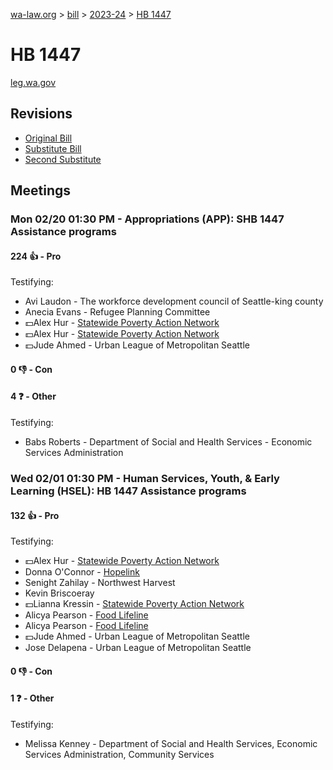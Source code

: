 [wa-law.org](/) > [bill](/bill/) > [2023-24](/bill/2023-24/) > [HB 1447](/bill/2023-24/hb/1447/)

# HB 1447
[leg.wa.gov](https://app.leg.wa.gov/billsummary?BillNumber=1447&Year=2023&Initiative=false)

## Revisions
* [Original Bill](1/)
* [Substitute Bill](S/)
* [Second Substitute](S2/)

## Meetings
### Mon 02/20 01:30 PM - Appropriations (APP): SHB 1447 Assistance programs
#### 224 👍 - Pro
Testifying:
* Avi Laudon - The workforce development council of Seattle-king county
* Anecia Evans - Refugee Planning Committee
* 💵Alex Hur - [Statewide Poverty Action Network](/org/statewide_poverty_action_network/)
* 💵Alex Hur - [Statewide Poverty Action Network](/org/statewide_poverty_action_network/)
* 💵Jude Ahmed - Urban League of Metropolitan Seattle

#### 0 👎 - Con

#### 4 ❓ - Other
Testifying:
* Babs Roberts - Department of Social and Health Services - Economic Services Administration

### Wed 02/01 01:30 PM - Human Services, Youth, & Early Learning (HSEL): HB 1447 Assistance programs
#### 132 👍 - Pro
Testifying:
* 💵Alex Hur - [Statewide Poverty Action Network](/org/statewide_poverty_action_network/)
* Donna O'Connor - [Hopelink](/org/hopelink/)
* Senight Zahilay - Northwest Harvest
* Kevin Briscoeray
* 💵Lianna Kressin - [Statewide Poverty Action Network](/org/statewide_poverty_action_network/)
* Alicya Pearson - [Food Lifeline](/org/food_lifeline/)
* Alicya Pearson - [Food Lifeline](/org/food_lifeline/)
* 💵Jude Ahmed - Urban League of Metropolitan Seattle
* Jose Delapena - Urban League of Metropolitan Seattle

#### 0 👎 - Con

#### 1 ❓ - Other
Testifying:
* Melissa Kenney - Department of Social and Health Services, Economic Services Administration, Community Services
